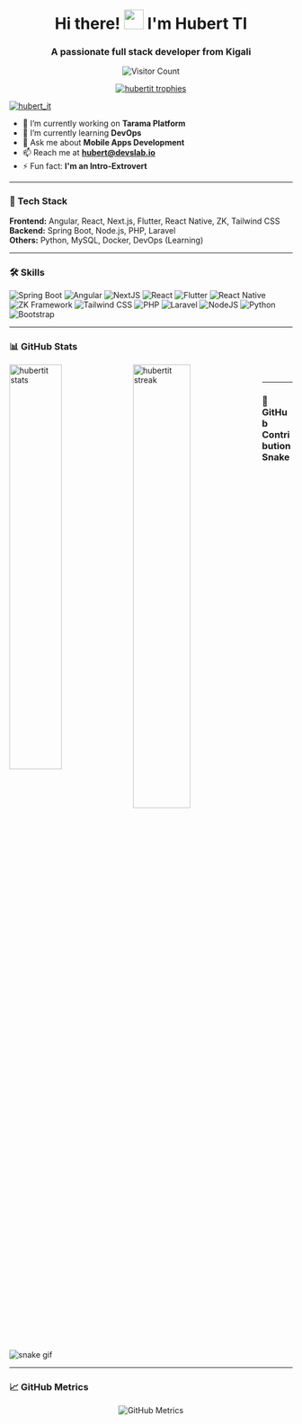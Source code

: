 <h1 align="center">Hi there! <img src="https://media.giphy.com/media/hvRJCLFzcasrR4ia7z/giphy.gif" width="35px"> I'm Hubert TI</h1>
<h3 align="center">A passionate full stack developer from Kigali</h3>

<p align="center">
  <img src="https://profile-counter.glitch.me/hubertit/count.svg" alt="Visitor Count" />
</p>

<p align="center">
  <a href="https://github.com/ryo-ma/github-profile-trophy">
    <img src="https://github-profile-trophy.vercel.app/?username=hubertit&theme=darkhub&no-frame=true" alt="hubertit trophies" />
  </a>
</p>

<p align="left">
  <a href="https://twitter.com/hubert_it" target="blank">
    <img src="https://img.shields.io/twitter/follow/hubert_it?logo=twitter&style=for-the-badge&theme=dark" alt="hubert_it" />
  </a>
</p>

- 🔭 I’m currently working on **Tarama Platform**
- 🌱 I’m currently learning **DevOps**
- 💬 Ask me about **Mobile Apps Development**
- 📫 Reach me at **hubert@devslab.io**
- ⚡ Fun fact: **I'm an Intro-Extrovert**

---

### 🚀 Tech Stack
**Frontend:** Angular, React, Next.js, Flutter, React Native, ZK, Tailwind CSS  
**Backend:** Spring Boot, Node.js, PHP, Laravel  
**Others:** Python, MySQL, Docker, DevOps (Learning)

---

### 🛠️ Skills

![Spring Boot](https://img.shields.io/badge/SpringBoot-6DB33F?style=for-the-badge&logo=springboot&logoColor=white)
![Angular](https://img.shields.io/badge/Angular-DD0031?style=for-the-badge&logo=angular&logoColor=white)
![NextJS](https://img.shields.io/badge/Next.js-000000?style=for-the-badge&logo=nextdotjs&logoColor=white)
![React](https://img.shields.io/badge/React-61DAFB?style=for-the-badge&logo=react&logoColor=black)
![Flutter](https://img.shields.io/badge/Flutter-02569B?style=for-the-badge&logo=flutter&logoColor=white)
![React Native](https://img.shields.io/badge/React%20Native-61DAFB?style=for-the-badge&logo=react&logoColor=black)
![ZK Framework](https://img.shields.io/badge/ZK-009688?style=for-the-badge&logo=zk&logoColor=white)
![Tailwind CSS](https://img.shields.io/badge/TailwindCSS-06B6D4?style=for-the-badge&logo=tailwindcss&logoColor=white)
![PHP](https://img.shields.io/badge/PHP-777BB4?style=for-the-badge&logo=php&logoColor=white)
![Laravel](https://img.shields.io/badge/Laravel-FF2D20?style=for-the-badge&logo=laravel&logoColor=white)
![NodeJS](https://img.shields.io/badge/Node.js-339933?style=for-the-badge&logo=nodedotjs&logoColor=white)
![Python](https://img.shields.io/badge/Python-3776AB?style=for-the-badge&logo=python&logoColor=white)
![Bootstrap](https://img.shields.io/badge/Bootstrap-7952B3?style=for-the-badge&logo=bootstrap&logoColor=white)

---

### 📊 GitHub Stats

<p>&nbsp;
  <img align="left" width="43%" src="https://github-readme-stats.vercel.app/api?username=hubertit&theme=dark&show_icons=true&locale=en" alt="hubertit stats" />
  <img align="left" width="45%" src="https://github-readme-streak-stats.herokuapp.com/?user=hubertit&theme=dark" alt="hubertit streak" />
</p>

---

### 🐍 GitHub Contribution Snake
![snake gif](https://github.com/hubertit/hubertit/blob/output/github-contribution-grid-snake.svg)

---

### 📈 GitHub Metrics
<p align="center">
  <img src="https://github.com/hubertit/hubertit/blob/main/github-metrics.svg" alt="GitHub Metrics" />
</p>
